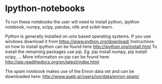 Ipython-notebooks
=================
To run these notebooks the user will need to install python, ipython notebook, numpy, scipy, pandas, nltk and  scikit-learn.

Python is generally installed on unix based operating systems. If you use windows download it from https://www.python.org/download/
Instructions on how to install ipython can be found here http://ipython.org/install.html
To install the remaining packages use pip. Eg. pip install numpy, pip install scipy, ...
More information on pip can be found here: http://pip.readthedocs.org/en/latest/index.html

The spam notebook makes use of the Enron data set and can be downloaded here: http://www.aueb.gr/users/ion/data/enron-spam/ 
